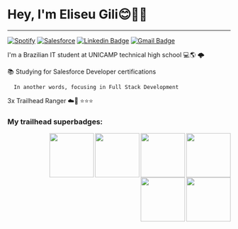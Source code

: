 # Hey, I'm Eliseu Gili😊👋🏼 

<hr />

[![Spotify](https://img.shields.io/badge/Spotify-1ED760?&style=for-the-badge&logo=spotify&logoColor=white
)](https://open.spotify.com/user/192o02esmgzfwnz4qohv01d4q)
[![Salesforce](https://img.shields.io/badge/Salesforce-00A1E0?style=for-the-badge&logo=Salesforce&logoColor=white)](https://trailblazer.me/id/eliseugili)
[![Linkedin Badge](https://img.shields.io/badge/-LinkedIn-blue?style=for-the-badge&logo=Linkedin&logoColor=white&link=https:https://www.linkedin.com/in/eliseu-pereira-gili-a5a6b1210/)](https://www.linkedin.com/in/eliseu-pereira-gili-a5a6b1210/)
[![Gmail Badge](https://img.shields.io/badge/-Gmail-c14438?style=for-the-badge&logo=Gmail&logoColor=white&link=mailto:e.gili.mfp@gmail.com)](mailto:e.gili.mfp@gmail.com)


 I'm a Brazilian IT student at UNICAMP technical high school 💻🌎
🌩️
<p>

  
  📚 Studying for Salesforce Developer certifications 
 
      In another words, focusing in Full Stack Development  
3x Trailhead Ranger ☁️🤠   ⭐⭐⭐
  
 
 <h3>My trailhead superbadges:</h3>
   
<img src="https://user-images.githubusercontent.com/79612701/137360441-83180658-56c1-4d47-a074-86beaa7d5777.png" min-width="100px" max-width="100px" width="100px" align="right">   
<img src="https://user-images.githubusercontent.com/79612701/137359958-d3e21992-47fa-440a-8e09-fe6cbc330728.png" min-width="100px" max-width="100px" width="100px" align="right">
   
   <img src="https://user-images.githubusercontent.com/79612701/137360427-ce4e4573-40ff-4047-8c10-30de73fffa35.png" min-width="100px" max-width="100px" width="100px" align="right">
   
   <img src="https://user-images.githubusercontent.com/79612701/137360430-012fbec0-91a2-449d-a437-9059d14f0c15.png" min-width="100px" max-width="100px" width="100px" align="right">
   
   <img src="https://user-images.githubusercontent.com/79612701/137360435-090db963-e667-4334-b8d2-007e56edde3d.png" min-width="100px" max-width="100px" width="100px" align="right">
   
<img src="https://user-images.githubusercontent.com/79612701/137360444-0e93247c-772c-4ddb-b8bc-f534d32db614.png" min-width="100px" max-width="100px" width="100px" align="right">
 
   

   
